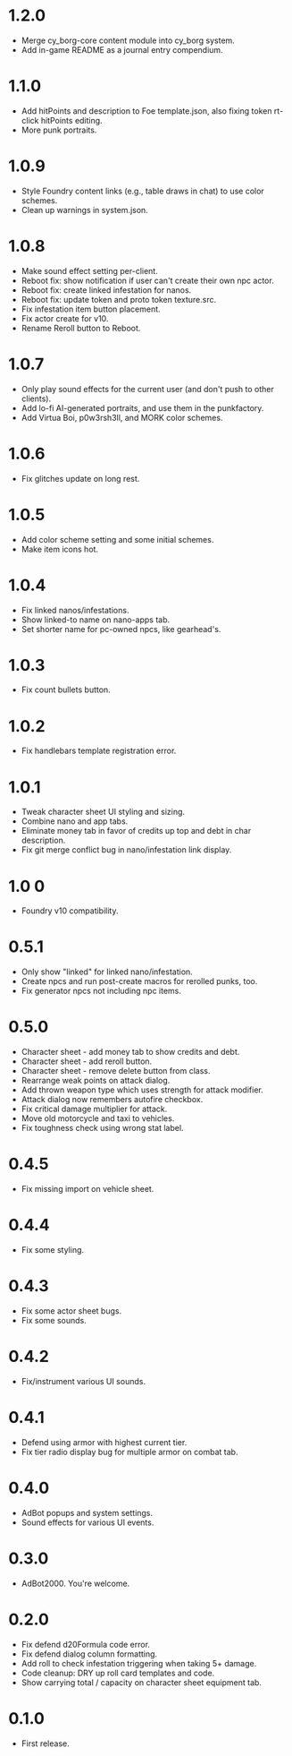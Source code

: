 # 1.2.0

- Merge cy_borg-core content module into cy_borg system.
- Add in-game README as a journal entry compendium.

# 1.1.0

- Add hitPoints and description to Foe template.json, also fixing token rt-click hitPoints editing.
- More punk portraits.

# 1.0.9

- Style Foundry content links (e.g., table draws in chat) to use color schemes.
- Clean up warnings in system.json.

# 1.0.8

- Make sound effect setting per-client.
- Reboot fix: show notification if user can't create their own npc actor.
- Reboot fix: create linked infestation for nanos.
- Reboot fix: update token and proto token texture.src.
- Fix infestation item button placement.
- Fix actor create for v10.
- Rename Reroll button to Reboot.

# 1.0.7

- Only play sound effects for the current user (and don't push to other clients).
- Add lo-fi AI-generated portraits, and use them in the punkfactory.
- Add Virtua Boi, p0w3rsh3ll, and MORK color schemes.

# 1.0.6

- Fix glitches update on long rest.

# 1.0.5

- Add color scheme setting and some initial schemes.
- Make item icons hot.

# 1.0.4

- Fix linked nanos/infestations.
- Show linked-to name on nano-apps tab.
- Set shorter name for pc-owned npcs, like gearhead's.

# 1.0.3

- Fix count bullets button.

# 1.0.2

- Fix handlebars template registration error.

# 1.0.1

- Tweak character sheet UI styling and sizing.
- Combine nano and app tabs.
- Eliminate money tab in favor of credits up top and debt in char description.
- Fix git merge conflict bug in nano/infestation link display.

# 1.0 0

- Foundry v10 compatibility.

# 0.5.1

- Only show "linked" for linked nano/infestation.
- Create npcs and run post-create macros for rerolled punks, too.
- Fix generator npcs not including npc items.

# 0.5.0

- Character sheet - add money tab to show credits and debt.
- Character sheet - add reroll button.
- Character sheet - remove delete button from class.
- Rearrange weak points on attack dialog.
- Add thrown weapon type which uses strength for attack modifier.
- Attack dialog now remembers autofire checkbox.
- Fix critical damage multiplier for attack.
- Move old motorcycle and taxi to vehicles.
- Fix toughness check using wrong stat label.

# 0.4.5

- Fix missing import on vehicle sheet.

# 0.4.4

- Fix some styling.

# 0.4.3

- Fix some actor sheet bugs.
- Fix some sounds.

# 0.4.2

- Fix/instrument various UI sounds.

# 0.4.1

- Defend using armor with highest current tier.
- Fix tier radio display bug for multiple armor on combat tab.

# 0.4.0

- AdBot popups and system settings.
- Sound effects for various UI events.

# 0.3.0

- AdBot2000. You're welcome.

# 0.2.0

- Fix defend d20Formula code error.
- Fix defend dialog column formatting.
- Add roll to check infestation triggering when taking 5+ damage.
- Code cleanup: DRY up roll card templates and code.
- Show carrying total / capacity on character sheet equipment tab.

# 0.1.0

- First release.

